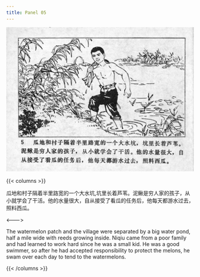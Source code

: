 ```yaml
---
title: Panel 05
---
```


![niqiu page](./../../images/niqiu/seifert0397_nqkg_0009_005.jpg)

{{< columns >}}

瓜地和村子隔着半里路宽的一个大水坑,坑里长着芦苇。泥鳅是穷人家的孩子，从小就学会了干活。他的水量很大，自从接受了看瓜的任务后，他每天都游水过去，照料西瓜。

<--->

The watermelon patch and the village were separated by a big water pond, half a mile wide with reeds growing inside. Niqiu came from a poor family and had learned to work hard since he was a small kid. He was a good swimmer, so after he had accepted responsibility to protect the melons, he swam over each day to tend to the watermelons.

{{< /columns >}}